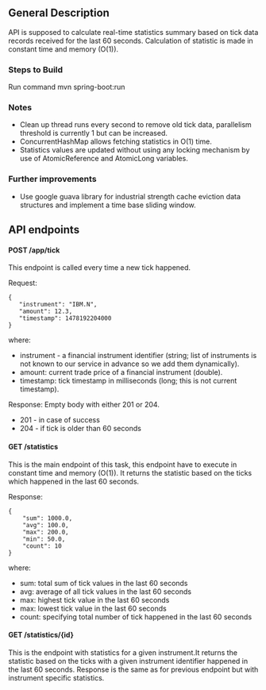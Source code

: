 ## General Description

API is supposed to calculate real-time statistics summary based on tick data records received for the last 60 seconds. Calculation of statistic is made in constant time and memory (O(1)).

### Steps to Build

Run command mvn spring-boot:run 

### Notes

- Clean up thread runs every second to remove old tick data, parallelism threshold is currently 1 but can be increased.
- ConcurrentHashMap allows fetching statistics in O(1) time. 
- Statistics values are updated without using any locking mechanism by use of AtomicReference and AtomicLong variables.

### Further improvements

- Use google guava library for industrial strength cache eviction data structures and implement a time base sliding window.


## API endpoints

#### POST /app/tick

This endpoint is called every time a new tick happened.

Request:

    {
       "instrument": "IBM.N",
       "amount": 12.3,
       "timestamp": 1478192204000
    }
where:
 - instrument - a financial instrument identifier (string; list of instruments is not known to our service in
advance so we add them dynamically).
 - amount: current trade price of a financial instrument (double). 
 - timestamp: tick timestamp in milliseconds (long; this is not current timestamp).

Response: Empty body with either 201 or 204.
 - 201 - in case of success
 - 204 - if tick is older than 60 seconds
 
#### GET /statistics

This is the main endpoint of this task, this endpoint have to execute in constant time and
memory (O(1)). It returns the statistic based on the ticks which happened in the last 60
seconds.

Response:

    {
    	"sum": 1000.0,
    	"avg": 100.0,
    	"max": 200.0,
    	"min": 50.0,
    	"count": 10
    }

where:
 - sum: total sum of tick values in the last 60 seconds
 - avg: average of all tick values in the last 60 seconds
 - max: highest tick value in the last 60 seconds
 - max: lowest tick value in the last 60 seconds
 - count: specifying total number of tick happened in the last 60 seconds


#### GET /statistics/{id}

This is the endpoint with statistics for a given instrument.It returns the statistic based on the ticks with a given instrument identifier happened in the last 60 seconds. Response is the same as for previous endpoint but with instrument specific statistics.
